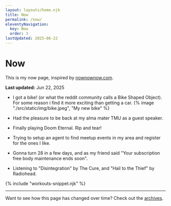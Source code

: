 ```yaml
---
layout: layouts/home.njk
title: Now
permalink: /now/
eleventyNavigation:
  key: Now
  order: 3
lastUpdated: 2025-06-22
---
```

# Now

This is my now page, inspired by [nownownow.com](https://nownownow.com/about).

**Last updated:** Jun 22, 2025
- I got a bike! (or what the reddit community calls a Bike Shaped Object). For some reason i find it more exciting than getting a car.
{% image "./src/static/img/bike.jpeg", "My new bike" %}

- Had the pleasure to be back at my alma mater TMU as a guest speaker.
- Finally playing Doom Eternal. Rip and tear!
- Trying to setup an agent to find meetup events in my area and register for the ones I like.
- Gonna turn 28 in a few days, and as my friend said "Your subscription free body maintenance ends soon".
- Listening to "Disintegration" by The Cure, and "Hail to the Thief" by Radiohead.

{% include "workouts-snippet.njk" %}

---

Want to see how this page has changed over time? Check out the [archives](/now/archive/).

